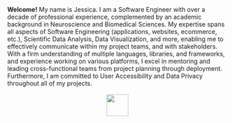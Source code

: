 <div>
  <strong>Welcome!</strong> My name is Jessica. I am a Software Engineer with over a decade of professional experience, complemented by an academic background in Neuroscience and Biomedical Sciences. My expertise spans all aspects of Software Engineering (applications, websites, ecommerce, etc.), Scientific Data Analysis, Data Visualization, and more, enabling me to effectively communicate within my project teams, and with stakeholders. With a firm understanding of multiple languages, libraries, and frameworks, and experience working on various platforms, I excel in mentoring and leading cross-functional teams from project planning through deployment. Furthermore, I am committed to User Accessibility and Data Privacy throughout all of my projects.
  <br/>
  <br/>
  <div align="center">
    <a href="https://www.linkedin.com/in/thejessicafelts" target="_blank">
      <img src="https://img.shields.io/badge/Open%20to%20Work-228B22" height="50" width="auto">
    </a>
  </div>
</div>
